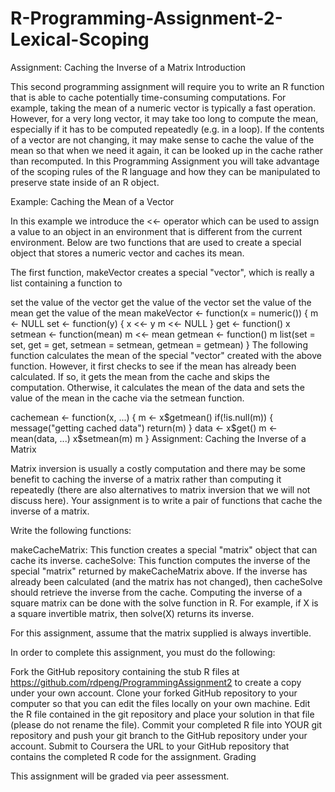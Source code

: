 # R-Programming-Assignment-2-Lexical-Scoping
Assignment: Caching the Inverse of a Matrix
Introduction

This second programming assignment will require you to write an R function that is able to cache potentially time-consuming computations. For example, taking the mean of a numeric vector is typically a fast operation. However, for a very long vector, it may take too long to compute the mean, especially if it has to be computed repeatedly (e.g. in a loop). If the contents of a vector are not changing, it may make sense to cache the value of the mean so that when we need it again, it can be looked up in the cache rather than recomputed. In this Programming Assignment you will take advantage of the scoping rules of the R language and how they can be manipulated to preserve state inside of an R object.

Example: Caching the Mean of a Vector

In this example we introduce the <<- operator which can be used to assign a value to an object in an environment that is different from the current environment. Below are two functions that are used to create a special object that stores a numeric vector and caches its mean.

The first function, makeVector creates a special "vector", which is really a list containing a function to

set the value of the vector
get the value of the vector
set the value of the mean
get the value of the mean
makeVector <- function(x = numeric()) {
        m <- NULL
        set <- function(y) {
                x <<- y
                m <<- NULL
        }
        get <- function() x
        setmean <- function(mean) m <<- mean
        getmean <- function() m
        list(set = set, get = get,
             setmean = setmean,
             getmean = getmean)
}
The following function calculates the mean of the special "vector" created with the above function. However, it first checks to see if the mean has already been calculated. If so, it gets the mean from the cache and skips the computation. Otherwise, it calculates the mean of the data and sets the value of the mean in the cache via the setmean function.

cachemean <- function(x, ...) {
        m <- x$getmean()
        if(!is.null(m)) {
                message("getting cached data")
                return(m)
        }
        data <- x$get()
        m <- mean(data, ...)
        x$setmean(m)
        m
}
Assignment: Caching the Inverse of a Matrix

Matrix inversion is usually a costly computation and there may be some benefit to caching the inverse of a matrix rather than computing it repeatedly (there are also alternatives to matrix inversion that we will not discuss here). Your assignment is to write a pair of functions that cache the inverse of a matrix.

Write the following functions:

makeCacheMatrix: This function creates a special "matrix" object that can cache its inverse.
cacheSolve: This function computes the inverse of the special "matrix" returned by makeCacheMatrix above. If the inverse has already been calculated (and the matrix has not changed), then cacheSolve should retrieve the inverse from the cache.
Computing the inverse of a square matrix can be done with the solve function in R. For example, if X is a square invertible matrix, then solve(X) returns its inverse.

For this assignment, assume that the matrix supplied is always invertible.

In order to complete this assignment, you must do the following:

Fork the GitHub repository containing the stub R files at https://github.com/rdpeng/ProgrammingAssignment2 to create a copy under your own account.
Clone your forked GitHub repository to your computer so that you can edit the files locally on your own machine.
Edit the R file contained in the git repository and place your solution in that file (please do not rename the file).
Commit your completed R file into YOUR git repository and push your git branch to the GitHub repository under your account.
Submit to Coursera the URL to your GitHub repository that contains the completed R code for the assignment.
Grading

This assignment will be graded via peer assessment.
